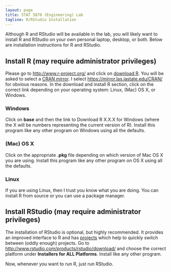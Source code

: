 ```yaml
---
layout: page
title: STAT 5870 (Engineering) Lab
tagline: R/RStudio Installation
---
```



Although R and RStudio will be available in the lab, you will likely want to 
install R and RStudio on your own personal laptop, desktop, or both. 
Below are installation instructions for R and RStudio. 

## Install R (may require administrator privileges)

Please go to <http://www.r-project.org/> and click on 
[download R](http://cran.r-project.org/mirrors.html). You will be asked to 
select a [CRAN mirror](http://cran.r-project.org/mirrors.html). I select 
<https://mirror.las.iastate.edu/CRAN/> for obvious reasons. 
In the download and install R section, click on 
the correct link depending on your operating system: Linux, (Mac) OS X, or 
Windows. 

### Windows

Click on **base** and then the link to Download R X.X.X for Windows (where the 
X will be numbers representing the current version of R). Install this program 
like any other program on Windows using all the defaults.

### (Mac) OS X

Click on the appropriate **.pkg** file depending on which version of Mac OS X 
you are using. Install this program like any other program on OS X using all the 
defaults. 

### Linux

If you are using Linux, then I trust you know what you are doing. You can 
install R from source or you can use a package manager. 


## Install RStudio (may require administrator privileges)

The installation of RStudio is optional, but highly recommended. 
It provides an improved interface to R and has 
[projects](https://support.rstudio.com/hc/en-us/articles/200526207-Using-Projects) 
which help to quickly switch between (oddly enough) projects. 
Go to <http://www.rstudio.com/products/rstudio/download/> and choose the correct 
platform under **Installers for ALL Platforms**. 
Install like any other program. 

Now, whenever you want to run R, just run RStudio. 



